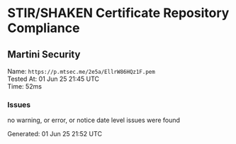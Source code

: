 # STIR/SHAKEN Certificate Repository Compliance

## Martini Security

Name: `https://p.mtsec.me/2e5a/EllrW86HQz1F.pem`\
Tested At: 01 Jun 25 21:45 UTC\
Time: 52ms

### Issues

no warning, or error, or notice date level issues were found

Generated: 01 Jun 25 21:52 UTC